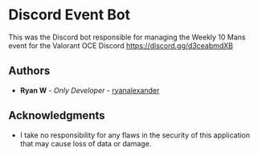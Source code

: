 # Discord Event Bot

This was the Discord bot responsible for managing the Weekly 10 Mans event for the Valorant OCE Discord https://discord.gg/d3ceabmdXB

## Authors

* **Ryan W** - *Only Developer* - [ryanalexander](https://github.com/ryanalexander)

## Acknowledgments

* I take no responsibility for any flaws in the security of this application that may cause loss of data or damage.
